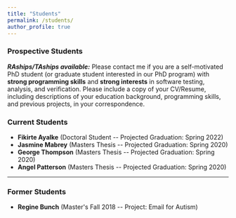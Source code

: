 ```yaml
---
title: "Students"
permalink: /students/
author_profile: true
---
```


### Prospective Students

***RAships/TAships available:*** Please contact me if you are a self-motivated PhD student (or graduate student interested in our PhD program) with **strong programming skills** and **strong interests** in software testing, analysis, and verification. Please include a copy of your CV/Resume, including descriptions of your education background, programming skills, and previous projects, in your correspondence. 


### Current Students

* **Fikirte Ayalke** (Doctoral Student -- Projected Graduation: Spring 2022)
* **Jasmine Mabrey** (Masters Thesis -- Projected Graduation: Spring 2020)
* **George Thompson** (Masters Thesis -- Projected Graduation: Spring 2020)
* **Angel Patterson** (Masters Thesis -- Projected Graduation: Spring 2020)

---

### Former Students

* **Regine Bunch** (Master's Fall 2018 -- Project: Email for Autism)
